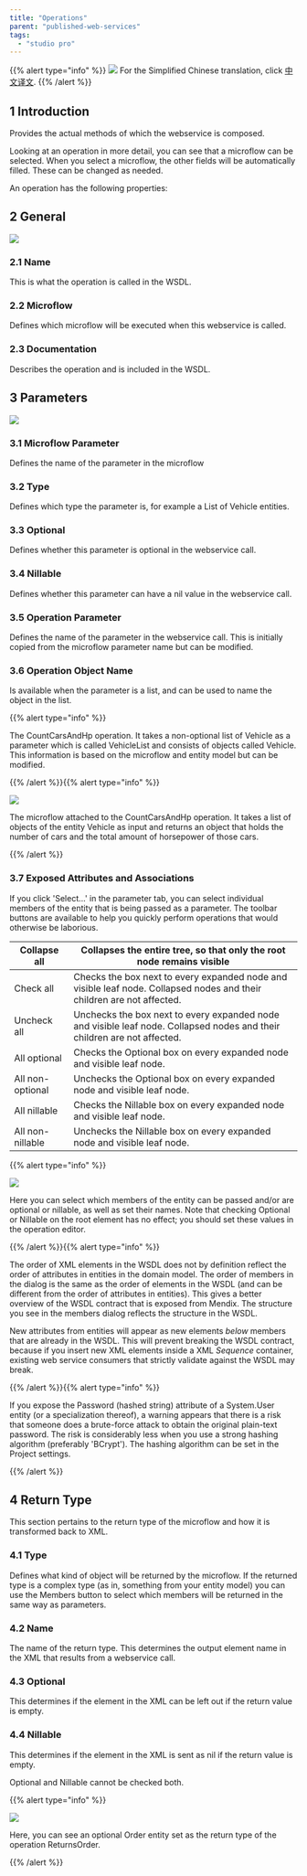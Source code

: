 ```yaml
---
title: "Operations"
parent: "published-web-services"
tags:
  - "studio pro"
---
```


{{% alert type="info" %}}
<img src="attachments/chinese-translation/china.png" style="display: inline-block; margin: 0" /> For the Simplified Chinese translation, click [中文译文](https://cdn.mendix.tencent-cloud.com/documentation/refguide8/operations.pdf).
{{% /alert %}}

## 1 Introduction

Provides the actual methods of which the webservice is composed.

Looking at an operation in more detail, you can see that a microflow can be selected. When you select a microflow, the other fields will be automatically filled. These can be changed as needed.

An operation has the following properties:

## 2 General

![](attachments/16713701/16843884.png)

### 2.1 Name

This is what the operation is called in the WSDL.

### 2.2 Microflow

Defines which microflow will be executed when this webservice is called.

### 2.3 Documentation

Describes the operation and is included in the WSDL.

## 3 Parameters

![](attachments/16713701/16843879.png)

### 3.1 Microflow Parameter

Defines the name of the parameter in the microflow

### 3.2 Type

Defines which type the parameter is, for example a List of Vehicle entities.

### 3.3 Optional

Defines whether this parameter is optional in the webservice call.

### 3.4 Nillable

Defines whether this parameter can have a nil value in the webservice call.

### 3.5 Operation Parameter

Defines the name of the parameter in the webservice call. This is initially copied from the microflow parameter name but can be modified.

### 3.6 Operation Object Name

Is available when the parameter is a list, and can be used to name the object in the list.

{{% alert type="info" %}}

The CountCarsAndHp operation. It takes a non-optional list of Vehicle as a parameter which is called VehicleList and consists of objects called Vehicle. This information is based on the microflow and entity model but can be modified.

{{% /alert %}}{{% alert type="info" %}}

![](attachments/16713701/918221.png)

The microflow attached to the CountCarsAndHp operation. It takes a list of objects of the entity Vehicle as input and returns an object that holds the number of cars and the total amount of horsepower of those cars.

{{% /alert %}}

### 3.7 Exposed Attributes and Associations

If you click 'Select...' in the parameter tab, you can select individual members of the entity that is being passed as a parameter. The toolbar buttons are available to help you quickly perform operations that would otherwise be laborious.

| Collapse all     | Collapses the entire tree, so that only the root node remains visible                                                    |
| ---------------- | ------------------------------------------------------------------------------------------------------------------------ |
| Check all        | Checks the box next to every expanded node and visible leaf node. Collapsed nodes and their children are not affected.   |
| Uncheck all      | Unchecks the box next to every expanded node and visible leaf node. Collapsed nodes and their children are not affected. |
| All optional     | Checks the Optional box on every expanded node and visible leaf node.                                                    |
| All non-optional | Unchecks the Optional box on every expanded node and visible leaf node.                                                  |
| All nillable     | Checks the Nillable box on every expanded node and visible leaf node.                                                    |
| All non-nillable | Unchecks the Nillable box on every expanded node and visible leaf node.                                                  |

{{% alert type="info" %}}

![](attachments/16713701/16843878.png)

Here you can select which members of the entity can be passed and/or are optional or nillable, as well as set their names. Note that checking Optional or Nillable on the root element has no effect; you should set these values in the operation editor.

{{% /alert %}}{{% alert type="info" %}}

The order of XML elements in the WSDL does not by definition reflect the order of attributes in entities in the domain model. The order of members in the dialog is the same as the order of elements in the WSDL (and can be different from the order of attributes in entities). This gives a better overview of the WSDL contract that is exposed from Mendix. The structure you see in the members dialog reflects the structure in the WSDL.

New attributes from entities will appear as new elements _below_ members that are already in the WSDL. This will prevent breaking the WSDL contract, because if you insert new XML elements inside a XML _Sequence_ container, existing web service consumers that strictly validate against the WSDL may break.

{{% /alert %}}{{% alert type="info" %}}

If you expose the Password (hashed string) attribute of a System.User entity (or a specialization thereof), a warning appears that there is a risk that someone does a brute-force attack to obtain the original plain-text password. The risk is considerably less when you use a strong hashing algorithm (preferably 'BCrypt'). The hashing algorithm can be set in the Project settings.

{{% /alert %}}

## 4 Return Type

This section pertains to the return type of the microflow and how it is transformed back to XML.

### 4.1 Type

Defines what kind of object will be returned by the microflow. If the returned type is a complex type (as in, something from your entity model) you can use the Members button to select which members will be returned in the same way as parameters.

### 4.2 Name

The name of the return type. This determines the output element name in the XML that results from a webservice call.

### 4.3 Optional

This determines if the element in the XML can be left out if the return value is empty.

### 4.4 Nillable

This determines if the element in the XML is sent as nil if the return value is empty.

Optional and Nillable cannot be checked both.

{{% alert type="info" %}}

![](attachments/16713701/16843880.png)

Here, you can see an optional Order entity set as the return type of the operation ReturnsOrder.

{{% /alert %}}
